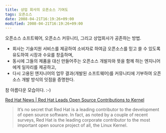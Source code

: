 ```yaml
---
title: 상업 회사의 오픈소스 기여도
tags: 오픈소스
date: 2008-04-21T16:19:26+09:00
modified: 2008-04-21T16:19:26+09:00
---
```

오픈소스 소프트웨어, 오픈소스 커뮤니티, 그리고 상업회사가 공존하는 방법.

* 회사는 기술지원 서비스를 제공하여 소비자로 하여금 오픈소스를 믿고
  쓸 수 있도록 유도하여 시장과 수요를 창출하며,
* 동시에 그들의 제품을 대신 만들어주는 오픈소스 개발자와 뜻을 함께
  하는 엔지니어에게 일자리를 제공하고,
* 다시 고용된 엔지니어의 업무 결과(개발된 소프트웨어)를 커뮤니티에
  기부하여 오픈소스 개발 방식의 잇점을 증명한다.

참 아름다운 모습이다. :-)

[Red Hat News \| Red Hat Leads Open Source Contributions to Kernel](http://www.press.redhat.com/2008/04/08/red-hat-leads-open-source-contributions-to-kernel/)

> It’s no secret that Red Hat is a leading contributor to the development of open source software. In fact, as noted by a couple of recent surveys, Red Hat is the leading corporate contributor to the most important open source project of all, the Linux Kernel.
